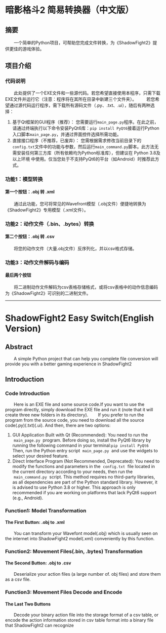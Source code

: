 # 暗影格斗2 简易转换器（中文版）
## 摘要
&emsp;&emsp;一个简单的Python项目，可帮助您完成文件转换，为《ShadowFight2》提供更佳的游戏体验。
## 项目介绍
### 代码说明
&emsp;&emsp;此处提供了一个EXE文件和一些源代码。若您希望直接使用本程序，只需下载EXE文件并运行它（注意：程序将在其所在目录中新建三个文件夹）。
&emsp;&emsp;若您希望通过源代码运行程序，需下载所有源码文件（.py、.txt、.ui），随后有两种选择：
1. 基于Qt框架的GUI程序（推荐）：
您需要运行`main_page.py`程序。在此之前，请通过终端执行以下命令安装PyQt6库：`pip install PyQt6`接着运行Python入口脚本`main_page.py`，并通过界面控件选择所需功能。
2. 直接接口程序（不推荐，已废弃）：
您需根据需求修改当前目录下的`config.txt`文件中的功能与参数，然后运行`main_command.py`脚本。此方法无需安装任何第三方库（所有依赖均为Python标准库），但建议在 Python 3.8及以上环境 中使用。仅当您处于不支持PyQt6的平台（如Android）时推荐此方式。
### 功能1：模型转换
#### 第一个按钮：.obj 转 .xml
&emsp;&emsp;通过此功能，您可将常见的Wavefront模型（.obj文件）便捷地转换为《ShadowFight2》专用模型（.xml文件）。
### 功能2：动作文件（.bin、.bytes）转换
#### 第二个按钮：.obj 转 .csv
&emsp;&emsp;将您的动作文件（大量.obj文件）反序列化，并以csv格式存储。
### 功能3：动作文件解码与编码
#### 最后两个按钮
&emsp;&emsp;将二进制动作文件解码为csv表格存储格式，或将csv表格中的动作信息编码为《ShadowFight2》可识别的二进制文件。
***
# ShadowFight2 Easy Switch(English Version)
## Abstract
&ensp;&ensp;&ensp;&ensp;A simple Python project that can help you complete file conversion will provide you with a better gaming experience in ShadowFight2
## Introduction
### Code Introduction
&ensp;&ensp;&ensp;&ensp;Here is an EXE file and some source code.If you want to use the program directly, simply download the EXE file and run it (note that it will create three new folders in its directory). 
&ensp;&ensp;&ensp;&ensp;If you prefer to run the program from the source code, you need to download all the source code(.py)(.txt)(.ui). And then, there are two options:
  1. GUI Application Built with Qt (Recommended): 
You need to run the  `main_page.py`  program. Before doing so, install the PyQt6 library by running the following command in your terminal:`pip install PyQt6`
Then, run the Python entry script  `main_page.py`  and use the widgets to select your desired feature.
  2. Direct Interface Program (Not Recommended, Deprecated): 
You need to modify the functions and parameters in the  `config.txt`  file located in the current directory according to your needs, then run the  `main_command.py`  script. This method requires no third-party libraries, as all dependencies are part of the Python standard library. However, it is advised to use Python 3.8 or higher. This approach is only recommended if you are working on platforms that lack PyQt6 support (e.g., Android).
### Function1: Model Transformation
#### The First Button: .obj to .xml
&ensp;&ensp;&ensp;&ensp;You can transform your Wavefont model(.obj) which is usually seen on the internet into ShadowFight2 model(.xml) conveniently by this function.
### Function2: Movement Files(.bin, .bytes) Transformation
#### The Second Button: .obj to .csv
&ensp;&ensp;&ensp;&ensp;Deserialize your action files (a large number of. obj files) and store them as a csv file.
### Function3: Movement Files Decode and Encode
#### The Last Two Buttons
&ensp;&ensp;&ensp;&ensp;Decode your binary action file into the storage format of a csv table, or encode the action information stored in csv table format into a binary file that ShadowFight2 can recognize
